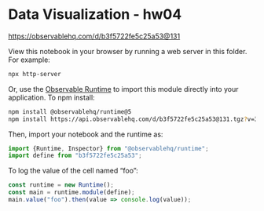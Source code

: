 # Data Visualization - hw04

https://observablehq.com/d/b3f5722fe5c25a53@131

View this notebook in your browser by running a web server in this folder. For
example:

~~~sh
npx http-server
~~~

Or, use the [Observable Runtime](https://github.com/observablehq/runtime) to
import this module directly into your application. To npm install:

~~~sh
npm install @observablehq/runtime@5
npm install https://api.observablehq.com/d/b3f5722fe5c25a53@131.tgz?v=3
~~~

Then, import your notebook and the runtime as:

~~~js
import {Runtime, Inspector} from "@observablehq/runtime";
import define from "b3f5722fe5c25a53";
~~~

To log the value of the cell named “foo”:

~~~js
const runtime = new Runtime();
const main = runtime.module(define);
main.value("foo").then(value => console.log(value));
~~~

